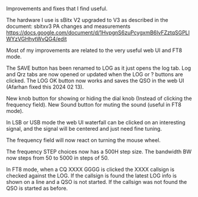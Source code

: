 
Improvements and fixes that I find useful.

The hardware I use is sBitx V2 upgraded to V3 as described in the document:
sbitxv3 PA changes and measurements
https://docs.google.com/document/d/1HvpgnS6zuPcygxmB6lvFZztqSGPLlWYzVGHhytWvQG4/edit

Most of my improvements are related to the very useful web UI and FT8 mode.

The SAVE button has been renamed to LOG as it just opens the log tab.
Log and Qrz tabs are now opened or updated when the LOG or ? buttons are clicked.
The LOG OK button now works and saves the QSO in the web UI (Afarhan fixed this 2024 02 13).

New knob button for showing or hiding the dial knob (Instead of clicking the frequency field).
New Sound button for muting the sound (useful in FT8 mode).

In LSB or USB mode the web UI waterfall can be clicked on an interesting signal, and the signal will be centered and just need fine tuning.

The frequency field will now react on turning the mouse wheel.

The frequency STEP choices now has a 500H step size.
The bandwidth BW now steps from 50 to 5000 in steps of 50.

In FT8 mode, when a CQ XXXX GGGG is clicked the XXXX callsign is checked against the LOG. 
If the callsign is found the latest LOG info is shown on a line and a QSO is not started.
If the callsign was not found the QSO is started as before.

